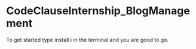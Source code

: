 # CodeClauseInternship_BlogManagement

To get started type install i in the terminal and you are good to go.
